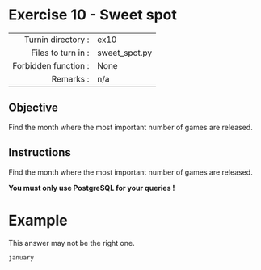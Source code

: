 # Exercise 10 - Sweet spot

|                         |                    |
| -----------------------:| ------------------ |
|   Turnin directory :    |  ex10              |
|   Files to turn in :    |  sweet_spot.py     |
|   Forbidden function :  |  None              |
|   Remarks :             |  n/a               |

## Objective

Find the month where the most important number of games are released.

## Instructions

Find the month where the most important number of games are released.

**You must only use PostgreSQL for your queries !**


# Example

This answer may not be the right one.

```
january
```